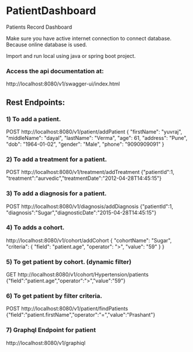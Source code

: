 # PatientDashboard
Patients Record Dashboard

Make sure you have active internet connection to connect database. Because online database is used.

Import and run local using java or spring boot project.

### Access the api documentation at:
 http://localhost:8080/v1/swagger-ui/index.html
 
## Rest Endpoints:
### 1) To add a patient. 
POST
http://localhost:8080/v1/patient/addPatient
{
    "firstName": "yuvraj",
    "middleName": "dayal",
    "lastName": "Verma",
    "age": 61,
    "address": "Pune",
    "dob": "1964-01-02",
    "gender": "Male",
    "phone": "9090909091"
}

### 2) To add a treatment for a patient. 
POST
http://localhost:8080/v1/treatment/addTreatment
{"patientId":1, "treatment":"aurvedic","treatmentDate":"2012-04-28T14:45:15"}


### 3) To add a diagnosis for a patient.
POST
http://localhost:8080/v1/diagnosis/addDiagnosis
{"patientId":1, "diagnosis":"Sugar","diagnosticDate":"2015-04-28T14:45:15"}

### 4) To adds a cohort.
http://localhost:8080/v1/cohort/addCohort
{
    "cohortName": "Sugar",
    "criteria": {
        "field": "patient.age",
        "operator": ">",
        "value": "59"
    }
}

### 5) To get patient by cohort. (dynamic filter)
GET
http://localhost:8080/v1/cohort/Hypertension/patients
{"field":"patient.age","operator":">","value":"59"}

### 6) To get patient by filter criteria.
POST
http://localhost:8080/v1/patient/findPatients
{"field":"patient.firstName","operator":"=","value":"Prashant"}

### 7) Graphql Endpoint for patient
http://localhost:8080/v1/graphiql

